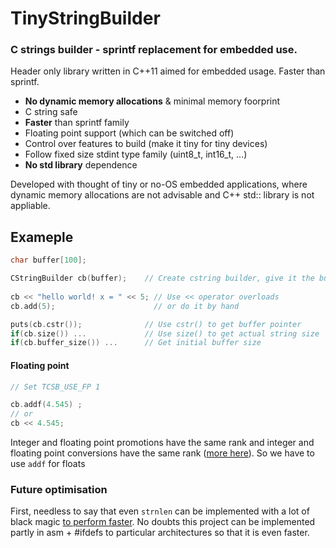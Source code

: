 # TinyStringBuilder 

### C strings builder - sprintf replacement for embedded use. 

Header only library written in C++11 aimed for embedded usage. Faster than sprintf. 

* **No dynamic memory allocations** & minimal memory foorprint
* C string safe
* **Faster** than sprintf family
* Floating point support (which can be switched off)
* Control over features to build (make it tiny for tiny devices)
* Follow fixed size stdint type family (uint8_t, int16_t, ...)
* **No std library** dependence

Developed with thought of tiny or no-OS embedded applications, where  dynamic memory allocations are not advisable and C++ std:: library is not appliable. 

## Exameple

```cpp
char buffer[100];

CStringBuilder cb(buffer);    // Create cstring builder, give it the buffer
 
cb << "hello world! x = " << 5; // Use << operator overloads
cb.add(5);                      // or do it by hand

puts(cb.cstr());              // Use cstr() to get buffer pointer
if(cb.size()) ...             // Use size() to get actual string size
if(cb.buffer_size()) ...      // Get initial buffer size

```


#### Floating point

```cpp
// Set TCSB_USE_FP 1

cb.addf(4.545) ;
// or
cb << 4.545;
```
Integer and floating point promotions have the same rank and integer and floating 
point conversions have the same rank ([more here][int_float_ambiguity]). 
So we have to use `addf` for floats


### Future optimisation

First, needless to say that even `strnlen` can be implemented with 
a lot of black magic [to perform faster][strnlen_impl].
No doubts this project can be implemented partly in asm + #ifdefs to particular architectures 
so that it is even faster.  


### 



[strnlen_impl]:http://stackoverflow.com/questions/2372315/how-to-implement-strlen-as-fast-as-possible
[int_float_ambiguity]:http://stackoverflow.com/questions/38772637/overload-ambiguous-int-int64-t-vs-int-double
